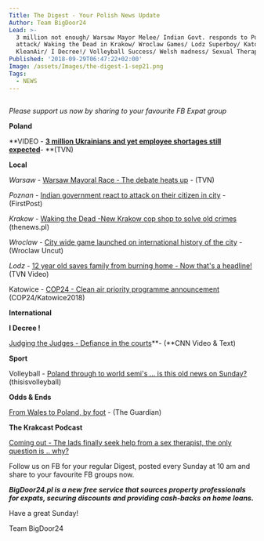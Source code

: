 ```yaml
---
Title: The Digest - Your Polish News Update
Author: Team BigDoor24
Lead: >-
  3 million not enough/ Warsaw Mayor Melee/ Indian Govt. responds to Poznan
  attack/ Waking the Dead in Krakow/ Wroclaw Games/ Lodz Superboy/ Katowice
  KleanAir/ I Decree!/ Volleyball Success/ Welsh madness/ Sexual Therapy
Published: '2018-09-29T06:47:22+02:00'
Image: /assets/Images/the-digest-1-sep21.png
Tags:
  - NEWS
---
```

## 

_Please support us now by sharing to your favourite FB Expat group_

**Poland**

**VIDEO - **[**3 million Ukrainians and yet employee shortages still expected**](https://www.tvn24.pl/tvn24-news-in-english,157,m/tvn24-news-in-english-business-news-with-mateusz-walczak,872105.html)**\- **(TVN)

**Local**

_Warsaw_ - [Warsaw Mayoral Race -  The debate heats up](https://www.tvn24.pl/tvn24-news-in-english,157,m/in-warsaw-s-local-election-europe-s-identity-crisis-plays-out,871965.html) - (TVN)

_Poznan_ - [Indian government react to attack on their citizen in city](https://www.firstpost.com/india/indian-student-attacked-in-poznan-poland-sushma-swaraj-seeks-report-3362604.html) - (FirstPost)

_Krakow_ - [Waking the Dead -New Krakow cop shop to solve old crimes](http://thenews.pl/1/2/Artykul/384512,Polish-%E2%80%98X-Files%E2%80%99-team-to-probe-hardtosolve-crime) (thenews.pl)

_Wroclaw_ - [City wide game launched on international history of the city](http://wroclawuncut.com/2018/09/25/game-explain-wroclaws-history/) - (Wroclaw Uncut)

_Lodz_ - [12 year old saves family from burning home - Now that's a headline!](https://www.tvn24.pl/tvn24-news-in-english,157,m/a-12-year-old-hero-little-dawid-rescued-his-family-from-a-burning-building,872037.html) (TVN Video)

Katowice - [COP24 - Clean air priority programme announcement](http://cop24.gov.pl/en/news/news-details/news/thecleanairpriorityprogramme/) (COP24/Katowice2018)

**International**

**I Decree !**

[Judging the Judges - Defiance in the courts](https://edition.cnn.com/2018/09/26/europe/malgorzata-gersdorf-poland-judiciary-eu-intl/index.html)**\- (**CNN Video & Text)

**Sport**

Volleyball - [Poland through to world semi's ... is this old news on Sunday?](http://italy-bulgaria2018.fivb.com/en/news/poland-take-last-ticket-to-mens-world?id=79107) (thisisvolleyball)

**Odds & Ends**

[From Wales to Poland, by foot](https://www.theguardian.com/artanddesign/2018/sep/24/michal-iwanowski-go-home-polish-photography-galeri-caernarfon) - (The Guardian)

**The Krakcast Podcast**

[Coming out - The lads finally seek help from a sex therapist, the only question is .. why?](https://www.krakcast.pl/e/krakcast-interview-antonina-debogorska/)

Follow us on FB for your regular Digest, posted every Sunday at 10 am and share to your favourite FB groups now.

_**BigDoor24.pl is a new free service that sources property professionals for expats, securing discounts and providing cash-backs on home loans.**_

Have a great Sunday!

Team BigDoor24

